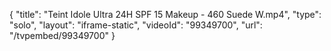 {
    "title": "Teint Idole Ultra 24H SPF 15 Makeup - 460 Suede W.mp4",
    "type": "solo",
    "layout": "iframe-static",
    "videoId": "99349700",
    "url": "\/tvpembed\/99349700"
}